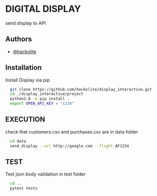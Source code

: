 # DIGITAL DISPLAY

send display to API


## Authors

- [@hackolite](https://www.github.com/hackolite)


## Installation

Install Display via pip


```bash
  git clone https://github.com/hackolite/display_interactive.git
  cd ./display_interactive/project
  python3.8 -m pip install .
  export OPEN_API_KEY = "1234"
```
    
## EXECUTION

check that customers.csv and purchases.csv are in data folder

```bash
  cd data
  send_display --url http://google.com --flight AF1234
```

## TEST
Test json body validation in test folder

```bash
  cd ..
  pytest tests
```
